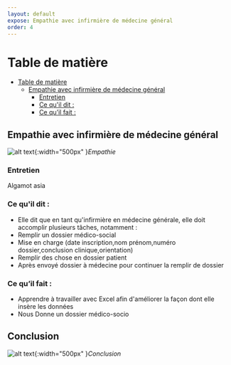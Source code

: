 ```yaml
---
layout: default
expose: Empathie avec infirmière de médecine général 
order: 4
---
```


# Table de matière
- [Table de matière]()
    - [Empathie avec infirmière de médecine général](#empathie-avec-infirmière-de-médecine-général)
      - [Entretien](#entretien)
      - [Ce qu'il dit :](#ce-quil-dit-)
      - [Ce qu’il fait :](#ce-quil-fait-)
<!-- new slide -->

## Empathie avec infirmière de médecine général 

![alt text]({{site.baseurl}}/pole-médicale/images/médecin-générale.png){:width="500px" }*Empathie*

<!-- note -->

### Entretien

Algamot asia


### Ce qu'il dit : 
- Elle dit que en tant qu'infirmière en médecine générale, elle doit accomplir plusieurs tâches,  notamment : 
- Remplir un dossier médico-social 
- Mise en charge (date inscription,nom prénom,numéro dossier,conclusion clinique,orientation)
- Remplir des chose en dossier patient
- Après envoyé dossier à médecine pour continuer la remplir de dossier

### Ce qu’il fait :
- Apprendre à travailler avec Excel afin d'améliorer la façon dont elle insère les données
- Nous Donne un dossier médico-socio 

<!-- new slide -->

## Conclusion

![alt text](./images/conclusion.jpg){:width="500px" }*Conclusion*

